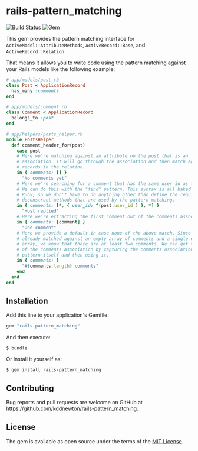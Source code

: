 # rails-pattern_matching

[![Build Status](https://github.com/kddnewton/rails-pattern_matching/workflows/Main/badge.svg)](https://github.com/kddnewton/rails-pattern_matching/actions)
[![Gem](https://img.shields.io/gem/v/rails-pattern_matching.svg)](https://rubygems.org/gems/rails-pattern_matching)

This gem provides the pattern matching interface for `ActiveModel::AttributeMethods`, `ActiveRecord::Base`, and `ActiveRecord::Relation`.

That means it allows you to write code using the pattern matching against your Rails models like the following example:

```ruby
# app/models/post.rb
class Post < ApplicationRecord
  has_many :comments
end

# app/models/comment.rb
class Comment < ApplicationRecord
  belongs_to :post
end

# app/helpers/posts_helper.rb
module PostsHelper
  def comment_header_for(post)
    case post
    # Here we're matching against an attribute on the post that is an
    # association. It will go through the association and then match against the
    # records in the relation.
    in { comments: [] }
      "No comments yet"
    # Here we're searching for a comment that has the same user_id as the post.
    # We can do this with the "find" pattern. This syntax is all baked into
    # Ruby, so we don't have to do anything other than define the requisite
    # deconstruct methods that are used by the pattern matching.
    in { comments: [*, { user_id: ^(post.user_id ) }, *] }
      "Host replied"
    # Here we're extracting the first comment out of the comments association.
    in { comments: [comment] }
      "One comment"
    # Here we provide a default in case none of the above match. Since we have
    # already matched against an empty array of comments and a single element
    # array, we know that there are at least two comments. We can get the length
    # of the comments association by capturing the comments association in the
    # pattern itself and then using it.
    in { comments: }
      "#{comments.length} comments"
    end
  end
end
```

## Installation

Add this line to your application's Gemfile:

```ruby
gem "rails-pattern_matching"
```

And then execute:

    $ bundle

Or install it yourself as:

    $ gem install rails-pattern_matching

## Contributing

Bug reports and pull requests are welcome on GitHub at https://github.com/kddnewton/rails-pattern_matching.

## License

The gem is available as open source under the terms of the [MIT License](https://opensource.org/licenses/MIT).
